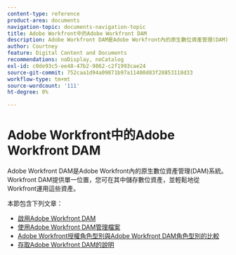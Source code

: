 ```yaml
---
content-type: reference
product-area: documents
navigation-topic: documents-navigation-topic
title: Adobe Workfront中的Adobe Workfront DAM
description: Adobe Workfront DAM是Adobe Workfront內的原生數位資產管理(DAM)系統。 Workfront DAM提供單一位置，您可在其中儲存數位資產，並輕鬆地從Workfront運用這些資產。
author: Courtney
feature: Digital Content and Documents
recommendations: noDisplay, noCatalog
exl-id: c0de93c5-ee48-47b2-9862-c2f1993cae24
source-git-commit: 752caa1d94a09871b97a11400d83f28853118d33
workflow-type: tm+mt
source-wordcount: '111'
ht-degree: 0%

---
```


# Adobe Workfront中的Adobe Workfront DAM

Adobe Workfront DAM是Adobe Workfront內的原生數位資產管理(DAM)系統。 Workfront DAM提供單一位置，您可在其中儲存數位資產，並輕鬆地從Workfront運用這些資產。

本節包含下列文章：

* [啟用Adobe Workfront DAM](../../documents/workfront-dam-within-workfront/enable-wf-dam.md)
* [使用Adobe Workfront DAM管理檔案](../../documents/workfront-dam-within-workfront/manage-docs-with-wf-dam.md)
* [Adobe Workfront授權角色型別與Adobe Workfront DAM角色型別的比較](../../documents/workfront-dam-within-workfront/difference-between-wf-dam-role-types.md)
* [存取Adobe Workfront DAM的說明](../../documents/workfront-dam-within-workfront/access-help--workfront-dam.md)
